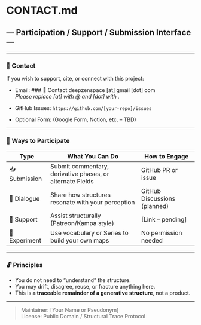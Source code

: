# CONTACT.md  
## — Participation / Support / Submission Interface —  

---

### 📩 Contact  
If you wish to support, cite, or connect with this project:  

- Email: ### 📩 Contact deepzenspace [at] gmail [dot] com  
*Please replace [at] with @ and [dot] with .*  

- GitHub Issues: `https://github.com/[your-repo]/issues`  
- Optional Form: (Google Form, Notion, etc. – TBD)  

---

### 🧭 Ways to Participate

| Type | What You Can Do | How to Engage |
|------|------------------|---------------|
| 📥 Submission | Submit commentary, derivative phases, or alternate Fields | GitHub PR or issue |
| 💬 Dialogue | Share how structures resonate with your perception | GitHub Discussions (planned) |
| 🤝 Support | Assist structurally (Patreon/Kampa style) | [Link – pending] |
| 🧪 Experiment | Use vocabulary or Series to build your own maps | No permission needed |

---

### 🔓 Principles

- You do not need to “understand” the structure.  
- You may drift, disagree, reuse, or fracture anything here.  
- This is **a traceable remainder of a generative structure**, not a product.

---

> Maintainer: [Your Name or Pseudonym]  
> License: Public Domain / Structural Trace Protocol
